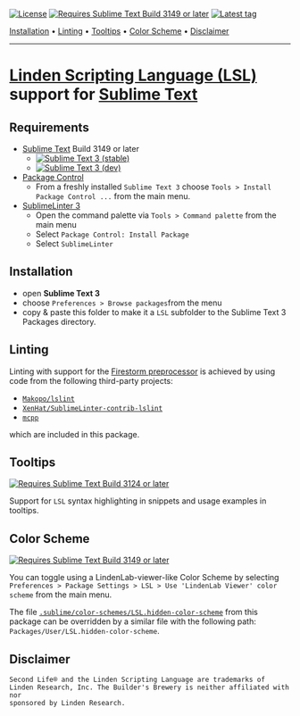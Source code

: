 [![License](https://img.shields.io/github/license/buildersbrewery/linden-scripting-language.svg?style=flat-square)](https://github.com/buildersbrewery/linden-scripting-language/blob/master/LICENSE)
[![Requires Sublime Text Build 3149 or later](https://img.shields.io/badge/Sublime%20Text-Build%203149%20or%20later-brightgreen.svg?style=flat-square)](https://www.sublimetext.com)
[![Latest tag](https://img.shields.io/github/tag/buildersbrewery/linden-scripting-language.svg?style=flat-square)](https://github.com/buildersbrewery/linden-scripting-language/tags)

<p align="center">

[Installation](#installation) • [Linting](#linting) • [Tooltips](#tooltips) • [Color Scheme](#color-scheme) • [Disclaimer](#disclaimer)

</p>

---

# [Linden Scripting Language (LSL)](https://wiki.secondlife.com/wiki/LSL_Portal) support for [Sublime Text](https://www.sublimetext.com)

## Requirements

* [Sublime Text](https://www.sublimetext.com) Build 3149 or later
  * [![Sublime Text 3 (stable)](https://img.shields.io/badge/Sublime%20Text%203-%28stable%29-lightgrey.svg?style=flat-square)](https://www.sublimetext.com/3)
  * [![Sublime Text 3 (dev)](https://img.shields.io/badge/Sublime%20Text%203-%28dev%29-lightgrey.svg?style=flat-square)](https://www.sublimetext.com/3dev)
* [Package Control](https://packagecontrol.io)
  * From a freshly installed `Sublime Text 3` choose `Tools > Install Package Control ...` from the main menu.
* [SublimeLinter 3](https://github.com/sublimelinter/sublimelinter3)
  * Open the command palette via `Tools > Command palette` from the main menu
  * Select `Package Control: Install Package`
  * Select `SublimeLinter`

## Installation

* open **Sublime Text 3**
* choose `Preferences > Browse packages`from the menu
* copy & paste this folder to make it a `LSL` subfolder to the Sublime Text 3 Packages directory.

## Linting

Linting with support for the [Firestorm preprocessor](http://wiki.phoenixviewer.com/fs_preprocessor) is achieved by using code from the following third-party projects:

* [`Makopo/lslint`](https://github.com/Makopo/lslint)
* [`XenHat/SublimeLinter-contrib-lslint`](https://github.com/XenHat/SublimeLinter-contrib-lslint)
* [`mcpp`](http://mcpp.sourceforge.net/download.html)

which are included in this package.

## Tooltips

[![Requires Sublime Text Build 3124 or later](https://img.shields.io/badge/Sublime%20Text-Build%203124%20or%20later-brightgreen.svg?style=flat-square)](https://www.sublimetext.com)

Support for `LSL` syntax highlighting in snippets and usage examples in tooltips.

## Color Scheme

[![Requires Sublime Text Build 3149 or later](https://img.shields.io/badge/Sublime%20Text-Build%203149%20or%20later-brightgreen.svg?style=flat-square)](https://www.sublimetext.com)

You can toggle using a LindenLab-viewer-like Color Scheme by selecting `Preferences > Package Settings > LSL > Use 'LindenLab Viewer' color scheme` from the main menu.

The file [`.sublime/color-schemes/LSL.hidden-color-scheme`](.sublime/color-schemes/LSL.hidden-color-scheme) from this package can be overridden by a similar file with the following path: `Packages/User/LSL.hidden-color-scheme`.

## Disclaimer

```text
Second Life® and the Linden Scripting Language are trademarks of
Linden Research, Inc. The Builder's Brewery is neither affiliated with nor
sponsored by Linden Research.
```
